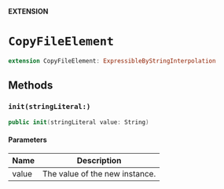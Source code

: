 **EXTENSION**

# `CopyFileElement`
```swift
extension CopyFileElement: ExpressibleByStringInterpolation
```

## Methods
### `init(stringLiteral:)`

```swift
public init(stringLiteral value: String)
```

#### Parameters

| Name | Description |
| ---- | ----------- |
| value | The value of the new instance. |